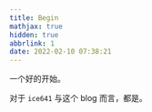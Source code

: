 ```yaml
---
title: Begin
mathjax: true
hidden: true
abbrlink: 1
date: 2022-02-10 07:38:21
---
```


一个好的开始。

<!-- more -->

对于 $\texttt{ice641}$ 与这个 blog 而言，都是。

